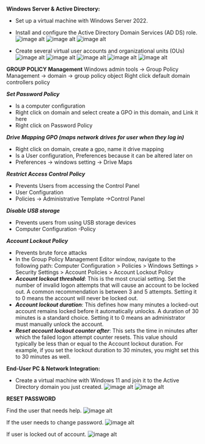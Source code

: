 **Windows Server & Active Directory:**
- Set up a virtual machine with Windows Server 2022.
- Install and configure the Active Directory Domain Services (AD DS) role.
  ![image alt](https://github.com/Salayne/ActiveDirectoryHomeLab/blob/main/OUs/instlWinServ-11.png)
  ![image alt](https://github.com/Salayne/ActiveDirectoryHomeLab/blob/main/OUs/windowsServerSearch.png)
 ![image alt](https://github.com/Salayne/ActiveDirectoryHomeLab/blob/main/OUs/ADUsersMenu.png)

  
- Create several virtual user accounts and organizational units (OUs)
![image alt](https://github.com/Salayne/ActiveDirectoryHomeLab/blob/main/OUs/creatingOU1.png)
![image alt](https://github.com/Salayne/ActiveDirectoryHomeLab/blob/main/OUs/createdGroups.png)
![image alt](https://github.com/Salayne/ActiveDirectoryHomeLab/blob/main/OUs/createUser1.png)
![image alt](https://github.com/Salayne/ActiveDirectoryHomeLab/blob/main/OUs/createGroups2.png)
![image alt](https://github.com/Salayne/ActiveDirectoryHomeLab/blob/main/OUs/createGroups3.png)

**GROUP POLICY Management**
Windows admin tools -> Group Policy Management -> domain -> group policy object
Right click default domain controllers policy
  
***Set Password Policy***
- Is a computer configuration
- Right click on domain and select create a GPO in this domain, and Link it here
- Right click on Password Policy


***Drive Mapping GPO (maps network drives for user when they log in)***
- Right click on domain, create a gpo, name it drive mapping
- Is a User configuration, Preferences because it can be altered later on
- Preferences -> windows setting -> Drive Maps

***Restrict Access Control Policy*** 
- Prevents Users from accessing the Control Panel
- User Configuration
- Policies -> Administrative Template ->Control Panel

***Disable USB storage***
- Prevents users from using USB storage devices
- Computer Configuration -Policy

***Account Lockout Policy***
- Prevents brute force attacks
- In the Group Policy Management Editor window, navigate to the following path: Computer Configuration > Policies > Windows Settings > Security Settings > Account Policies > Account Lockout Policy
- ***Account lockout threshold***: This is the most crucial setting. Set the number of invalid logon attempts that will cause an account to be locked out. A common recommendation is between 3 and 5 attempts. Setting it to 0 means the account will never be locked out.
- ***Account lockout duration***: This defines how many minutes a locked-out account remains locked before it automatically unlocks. A duration of 30 minutes is a standard choice. Setting it to 0 means an administrator must manually unlock the account.
- ***Reset account lockout counter after***: This sets the time in minutes after which the failed logon attempt counter resets. This value should typically be less than or equal to the Account lockout duration. For example, if you set the lockout duration to 30 minutes, you might set this to 30 minutes as well.



**End-User PC & Network Integration:**
- Create a virtual machine with Windows 11 and join it to the Active Directory domain you just created.
![image alt](https://github.com/Salayne/ActiveDirectoryHomeLab/blob/main/EndUserNetworkIntegration/joinServerandWin11-1.png)
![image alt](https://github.com/Salayne/ActiveDirectoryHomeLab/blob/main/EndUserNetworkIntegration/successfullAddedWin11.png)



**RESET PASSWORD**


Find the user that needs help.
![image alt](https://github.com/Salayne/ActiveDirectoryHomeLab/blob/main/Reset%20Password/findUser.png)

If the user needs to change password.
![image alt](https://github.com/Salayne/ActiveDirectoryHomeLab/blob/main/Reset%20Password/changePasswordAD.png)

If user is locked out of account.
![image alt](https://github.com/Salayne/ActiveDirectoryHomeLab/blob/main/Reset%20Password/unlockAccount.png)
